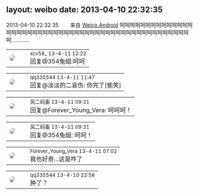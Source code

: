 layout: weibo
date: 2013-04-10 22:32:35
---
<meta name="referrer" content="no-referrer" />

2013-04-10 22:32:35  &nbsp;&nbsp;&nbsp;&nbsp;&nbsp;&nbsp; 来自 <a href="http://app.weibo.com/t/feed/l4RWD" rel="nofollow">Weico.Android</a>
呵呵呵呵呵呵呵呵呵呵呵呵呵呵呵呵呵呵呵呵呵呵呵呵呵呵呵呵呵呵呵呵呵呵呵呵呵呵呵呵呵呵呵呵呵呵呵呵呵呵………… ​​​

<table style="width: 100%;">
  <tr>
    <td style="width: 40px;"><img style="border-radius:50%" src="https://tva3.sinaimg.cn/crop.0.0.1242.1242.50/801f7e9ajw8f3peekcgoqj20yi0yidg9.jpg?KID=imgbed,tva&Expires=1624463436&ssig=mlTZt%2BYv9t"></td>
    <td colspan="2"><small>xcv58_ 13-4-11 12:22</small><br/>回复@354兔姐:呵呵</td>
  </tr>
</table>

<table style="width: 100%;">
  <tr>
    <td style="width: 40px;"><img style="border-radius:50%" src="https://tva4.sinaimg.cn/crop.0.0.180.180.50/7d25944djw1e8qgp5bmzyj2050050aa8.jpg?KID=imgbed,tva&Expires=1624463436&ssig=wKIexRh5tO"></td>
    <td colspan="2"><small>qq335544 13-4-11 11:47</small><br/>回复@淡淡的二哀伤: 你完了[偷笑]</td>
  </tr>
</table>

<table style="width: 100%;">
  <tr>
    <td style="width: 40px;"><img style="border-radius:50%" src="https://tva3.sinaimg.cn/crop.0.0.639.639.50/6d2a6003jw8f3idy69w2gj20hs0hrt9g.jpg?KID=imgbed,tva&Expires=1624463436&ssig=71PJ1epvc6"></td>
    <td colspan="2"><small>风二码畜 13-4-11 09:31</small><br/>回复@Forever_Young_Vera: 呵呵呵！</td>
  </tr>
</table>

<table style="width: 100%;">
  <tr>
    <td style="width: 40px;"><img style="border-radius:50%" src="https://tva3.sinaimg.cn/crop.0.0.639.639.50/6d2a6003jw8f3idy69w2gj20hs0hrt9g.jpg?KID=imgbed,tva&Expires=1624463436&ssig=71PJ1epvc6"></td>
    <td colspan="2"><small>风二码畜 13-4-11 09:31</small><br/>回复@354兔姐: 呵呵！</td>
  </tr>
</table>

<table style="width: 100%;">
  <tr>
    <td style="width: 40px;"><img style="border-radius:50%" src="https://tva4.sinaimg.cn/crop.0.0.640.640.50/9469fd77jw8embwms4iaxj20hs0hsgmb.jpg?KID=imgbed,tva&Expires=1624463436&ssig=NjXIHMarIH"></td>
    <td colspan="2"><small>Forever_Young_Vera 13-4-11 07:02</small><br/>我也好奇...这是咋了</td>
  </tr>
</table>

<table style="width: 100%;">
  <tr>
    <td style="width: 40px;"><img style="border-radius:50%" src="https://tva4.sinaimg.cn/crop.0.0.180.180.50/7d25944djw1e8qgp5bmzyj2050050aa8.jpg?KID=imgbed,tva&Expires=1624463436&ssig=wKIexRh5tO"></td>
    <td colspan="2"><small>qq335544 13-4-10 22:56</small><br/>肿了？</td>
  </tr>
</table>

